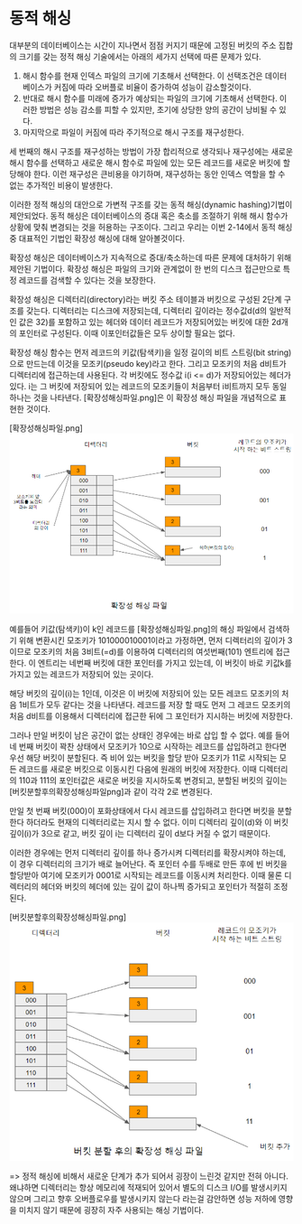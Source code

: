 # 동적 해싱

대부분의 데이터베이스는 시간이 지나면서 점점 커지기 때문에 고정된 버킷의 주소 집합의 크기를 갖는 정적 해싱 기술에서는 아래의 세가지 선택에 따른 문제가 있다.

1. 해시 함수를 현재 인덱스 파일의 크기에 기초해서 선택한다. 이 선택조건은 데이터베이스가 커짐에 따라 오버플로 비율이 증가하여 성능이 감소할것이다.
2. 반대로 해시 함수를 미래에 증가가 예상되는 파일의 크기에 기초해서 선택한다. 이러한 방법은 성능 감소를 피할 수 있지만, 초기에 상당한 양의 공간이 낭비될 수 있다.
3. 마지막으로 파일이 커짐에 따라 주기적으로 해시 구조를 재구성한다.

세 번째의 해시 구조를 재구성하는 방법이 가장 합리적으로 생각되나 재구성에는 새로운 해시 함수를 선택하고 새로운 해시 함수로 파일에 있는 모든 레코드를 새로운 버킷에 할당해야 한다. 이런 재구성은 큰비용을 야기하며, 재구성하는 동안 인덱스 역할을 할 수 없는 추가적인 비용이 발생한다.

이러한 정적 해싱의 대안으로 가변적 구조를 갖는 동적 해싱(dynamic hashing)기법이 제안되었다. 동적 해싱은 데이터베이스의 증대 혹은 축소를 조절하기 위해 해시 함수가 상황에 맞춰 변경되는 것을 허용하는 구조이다. 그리고 우리는 이번 2-14에서 동적 해싱중 대표적인 기법인 확장성 해싱에 대해 알아볼것이다.

확장성 해싱은 데이터베이스가 지속적으로 증대/축소하는데 따른 문제에 대처하기 위해 제안된 기법이다. 확장성 해싱은 파일의 크기와 관계없이 한 번의 디스크 접근만으로 특정 레코드를 검색할 수 있다는 것을 보장한다.

확장성 해싱은 디렉터리(directory)라는 버킷 주소 테이블과 버킷으로 구성된 2단계 구조를 갖는다. 디렉터리는 디스크에 저장되는데, 디렉터리 깊이라는 정수값d(d의 일반적인 값은 32)를 포함하고 있는 헤더와 데이터 레코드가 저장되어있는 버킷에 대한 2d개의 포인터로 구성된다. 이때 이포인터값들은 모두 상이할 필요는 없다.

확장성 해싱 함수는 먼저 레코드의 키값(탐색키)을 일정 길이의 비트 스트링(bit string)으로 만드는데 이것을 모조키(pseudo key)라고 한다. 그리고 모조키의 처음 d비트가 디렉터리에 접근하는데 사용된다. 각 버킷에도 정수값 i(i <= d)가 저장되어있는 헤더가 있다. i는 그 버킷에 저장되어 있는 레코드의 모조키들이 처음부터 i비트까지 모두 동일하나는 것을 나타낸다. [확장성해싱파일.png]은 이 확장성 해싱 파일을 개념적으로 표현한 것이다.

[확장성해싱파일.png]
![확장성해싱파일](image/확장성해싱파일.png)


예를들어 키값(탐색키)이 k인 레코드를 [확장성해싱파일.png]의 해싱 파일에서 검색하기 위해 변환시킨 모조키가 101000010001이라고 가정하면, 먼저 디렉터리의 깊이가 3이므로 모조키의 처음 3비트(=d)를 이용하여 디렉터리의 여섯번째(101) 엔트리에 접근한다. 이 엔트리는 네번째 버킷에 대한 포인터를 가지고 있는데, 이 버킷이 바로 키값k를 가지고 있는 레코드가 저장되어 있는 곳이다.

해당 버킷의 깊이(i)는 1인데, 이것은 이 버킷에 저장되어 있는 모든 레코드 모조키의 처음 1비트가 모두 같다는 것을 나타낸다. 레코드를 저장 할 때도 먼저 그 레코드 모조키의 처음 d비트를 이용해서 디렉터리에 접근한 뒤에 그 포인터가 지시하는 버킷에 저장한다.

그러나 만일 버킷이 남은 공간이 없는 상태인 경우에는 바로 삽입 할 수 없다. 예를 들어 네 번째 버킷이 꽉찬 상태에서 모조키가 10으로 시작하는 레코드를 삽입하려고 한다면 우선 해당 버킷이 분할된다. 즉 비어 있는 버킷을 할당 받아 모조키가 11로 시작되는 모든 레코드를 새로운 버킷으로 이동시킨 다음에 원래의 버킷에 저장한다. 이때 디렉터리의 110과 111의 포인터값은 새로운 버킷을 지시하도록 변경되고, 분할된 버킷의 깊이는 [버킷분할후의확장성해싱파일png]과 같이 각각 2로 변경된다.


만일 첫 번째 버킷(000)이 포화상태에서 다시 레코드를 삽입하려고 한다면 버킷을 분할한다 하더라도 현재의 디렉터리로는 지시 할 수 없다. 이미 디렉터리 깊이(d)와 이 버킷 깊이(i)가 3으로 같고, 버킷 깊이 i는 디렉터리 깊이 d보다 커질 수 없기 때문이다.

이러한 경우에는 먼저 디렉터리 깊이를 하나 증가시켜 디렉터리를 확장시켜야 하는데, 이 경우 디렉터리의 크기가 배로 늘어난다. 즉 포인터 수를 두배로 만든 후에 빈 버킷을 할당받아 여기에 모조키가 0001로 시작되는 레코드를 이동시켜 처리한다. 이때 물론 디렉터리의 헤더와 버킷의 헤더에 있는 깊이 값이 하나찍 증가되고 포인터가 적절히 조정된다.


[버킷분할후의확장성해싱파일.png]
![버킷분할후의확장성해싱파일png](image/버킷분할후의확장성해싱파일.png)


=> 정적 해싱에 비해서 새로운 단계가 추가 되어서 굉장이 느린것 같지만 전혀 아니다. 왜냐하면 디렉터리는 항상 메모리에 적재되어 있어서 별도의 디스크 I/O를 발생시키지 않으며 그리고 향후 오버플로우를 발생시키지 않는다 라는걸 감안하면 성능 저하에 영향을 미치지 않기 때문에 굉장히 자주 사용되는 해싱 기법이다.